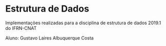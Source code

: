 # Estrutura de Dados

Implementações realizadas para a disciplina de estrutura de dados 2019.1 do IFRN-CNAT

Aluno: Gustavo Laires Albuquerque Costa
